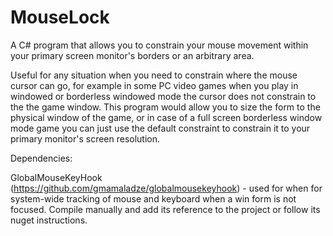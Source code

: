 # MouseLock
A C# program that allows you to constrain your mouse movement within your primary screen monitor's borders or an arbitrary area.

Useful for any situation when you need to constrain where the mouse cursor can go, for example in some PC video games when you play in windowed or borderless windowed mode the cursor does not constrain to the the game window.
This program would allow you to size the form to the physical window of the game, or in case of a full screen borderless window mode game you can just use the default constraint to constrain it to your primary monitor's screen resolution.

[program]: https://i.imgur.com/vHLmFXn.png "Program screenshot"

Dependencies:

GlobalMouseKeyHook (https://github.com/gmamaladze/globalmousekeyhook) - used for when for system-wide tracking of mouse and keyboard when a win form is not focused. Compile manually and add its reference to the project or follow its nuget instructions.